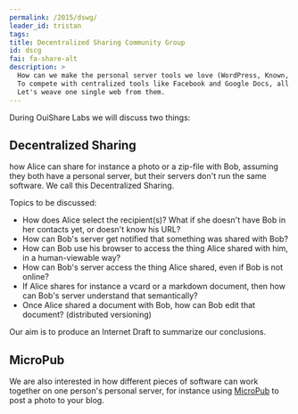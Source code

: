 ```yaml
---
permalink: /2015/dswg/
leader_id: tristan
tags:
title: Decentralized Sharing Community Group
id: dscg
fai: fa-share-alt
description: >
  How can we make the personal server tools we love (WordPress, Known, ownCloud, Cozy, etc.) interoperable?
  To compete with centralized tools like Facebook and Google Docs, all decentralized projects should work together!
  Let's weave one single web from them.
---
```


During OuiShare Labs we will discuss two things:

## Decentralized Sharing

how Alice can share for instance a photo or a zip-file with Bob, assuming they both have a personal server, but their servers don't run the same software. We call this Decentralized Sharing.

Topics to be discussed:

* How does Alice select the recipient(s)? What if she doesn't have Bob in her contacts yet, or doesn't know his URL?
* How can Bob's server get notified that something was shared with Bob?
* How can Bob use his browser to access the thing Alice shared with him, in a human-viewable way?
* How can Bob's server access the thing Alice shared, even if Bob is not online?
* If Alice shares for instance a vcard or a markdown document, then how can Bob's server understand that semantically?
* Once Alice shared a document with Bob, how can Bob edit that document? (distributed versioning)

Our aim is to produce an Internet Draft to summarize our conclusions.

## MicroPub

We are also interested in how different pieces of software can work together on one person's personal server, for instance using [MicroPub](http://indiewebcamp.com/Micropub) to post a photo to your blog.
